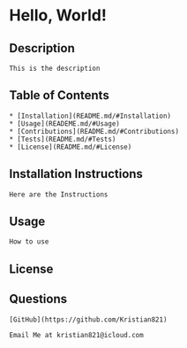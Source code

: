 
  # Hello, World!

  ## Description
    This is the description
  ## Table of Contents
    * [Installation](README.md/#Installation)
    * [Usage](READEME.md/#Usage)
    * [Contributions](README.md/#Contributions)
    * [Tests](README.md/#Tests)
    * [License](README.md/#License)

  ## Installation Instructions
    Here are the Instructions

  ## Usage
    How to use

    
     
    

  ## License


  ## Questions
    [GitHub](https://github.com/Kristian821)

    Email Me at kristian821@icloud.com
